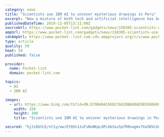 ```yaml
---
category: news
title: "Scientists use IBM AI to uncover mysterious drawings in Peru"
excerpt: "Now a mixture of both tech and artificial intelligence has been used to scientific researchers to uncover the ... A.D. Now researchers from Yamagata University in Japan have been combining the power of satellite imagery and IBM's Watson Machine Learning technology to uncover more of these ancient drawings. Essentially putting artificial ..."
publishedDateTime: 2019-12-05T13:11:00Z
sourceUrl: https://www.pocket-lint.com/gadgets/news/150305-scientists-use-ibm-ai-to-discover-mysterious-drawings-in-peru
ampUrl: https://www.pocket-lint.com/gadgets/news/150305-scientists-use-ibm-ai-to-discover-mysterious-drawings-in-peru.amphtml
cdnAmpUrl: https://www-pocket--lint-com.cdn.ampproject.org/c/s/www.pocket-lint.com/gadgets/news/150305-scientists-use-ibm-ai-to-discover-mysterious-drawings-in-peru.amphtml
type: article
quality: 59
heat: 59
published: false

provider:
  name: Pocket-lint
  domain: pocket-lint.com

topics:
  - AI
  - IBM AI

images:
  - url: https://www.bing.com/th?id=ON.D79B40AC6E8CC6A2DBA80AE9D5E0660C
    width: 320
    height: 300
    title: "Scientists use IBM AI to uncover mysterious drawings in Peru"

secured: "hj2zOGYLE/nt1y/ww/EYQXn12uFsNoNKpLdPLbb3xu5pfR0nagmv7Xa5BVLUdzyYmfOeUUOCDtYYKaFBy/Lw1fxZyAyv2KFHK5Zn2K50PdUs7m+xU1BKNEvRt6A878gCWN3xR+s2vmoOLZLdoAFaceWGRqrQKXXbIJHvcxgQCykwUEijXSh01jK1Zn5Kf8zFeA6K7by7X80AXDi4GokCCAGbAe/Hqw7KR663qZeT4JUUbMoLhNSFsAOzwlVbjA9X7nqdc9/60T7ovyNwh3VBJg==;IQM4UJdWJ1SJpKPXuEGz2g=="
---
```



